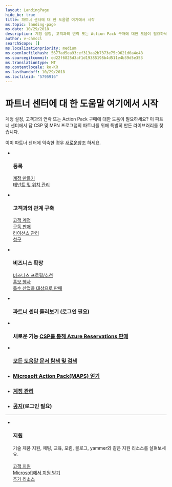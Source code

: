 ```yaml
---
layout: LandingPage
hide_bc: true
title: 파트너 센터에 대 한 도움말 여기에서 시작
ms.topic: landing-page
ms.date: 10/29/2018
description: 계정 설정, 고객과의 연락 또는 Action Pack 구매에 대한 도움이 필요하세요? 이 파트너 센터에서 답 CSP 및 MPN 프로그램의 파트너를 위해 특별히 만든 라이브러리를 찾습니다. 
author: v-chmccl
searchScope: []
ms.localizationpriority: medium
ms.openlocfilehash: 5677ad5ea93cef313aa2b7373e75c9621d0a4e48
ms.sourcegitcommit: ed22f6825d3af1d19385198b4d511e4b39d5e353
ms.translationtype: MT
ms.contentlocale: ko-KR
ms.lasthandoff: 10/29/2018
ms.locfileid: "5795916"
---
```

# <a name="start-here-for-help-with-partner-center"></a>파트너 센터에 대 한 도움말 여기에서 시작

계정 설정, 고객과의 연락 또는 Action Pack 구매에 대한 도움이 필요하세요? 이 파트너 센터에서 답 CSP 및 MPN 프로그램의 파트너를 위해 특별히 만든 라이브러리를 찾습니다.

이미 파트너 센터에 익숙한 경우 [새로운](/partner-center/whats-new-in-pc)참조 하세요.

<ul id="products1" class="cardsC cols cols3 panelContent singlePanelContent">
    <li>
        <div class="cardSize">
            <div class="cardPadding">
                <div class="card">
                    <div class="cardImageOuter">
                        <div class="cardImage bgdAccent1">
                            <img alt="" src="https://docs.microsoft.com/media/illustrations/sql-get-started-understand.svg" data-linktype="external">
                        </div>
                    </div>
                    <div class="cardText">
                        <h3>등록</h3>
                        <p><a href="/partner-center/mpn-create-a-partner-center-account">계정 만들기</a><br /><a href="/partner-center/azure-active-directory-tenants-and-partner-center">테넌트 및 위치 관리</a></p>
                    </div>
                </div>
            </div>
        </div>
    </li>
    <li>
        <div class="cardSize">
            <div class="cardPadding">
                <div class="card">
                    <div class="cardImageOuter">
                        <div class="cardImage bgdAccent1">
                            <img alt="" src="https://docs.microsoft.com/media/illustrations/virtualization-hperv-server-community.svg" data-linktype="external">
                        </div>
                    </div>
                    <div class="cardText">
                        <h3>고객과의 관계 구축</h3>
                        <p><a href="/partner-center/customer-accounts">고객 계정</a><br /><a href="/partner-center/customer-subscriptions">구독 판매</a><br /><a href="/partner-center/assign-licenses-to-users">라이선스 관리</a><br /><a href="/partner-center/billing">청구</a></p>
                    </div>
                </div>
            </div>
        </div>
    </li>
    <li>
        <div class="cardSize">
            <div class="cardPadding">
                <div class="card">
                    <div class="cardImageOuter">
                        <div class="cardImage bgdAccent1">
                            <img alt="" src="https://docs.microsoft.com/media/illustrations/biztalk-get-started-scenarios.svg" data-linktype="external">
                        </div>
                    </div>
                    <div class="cardText">
                        <h3>비즈니스 확장</h3>
                        <p><a href="/partner-center/referrals">비즈니스 프로필/추천</a><br /><a href="/partner-center/promotions">홍보 행사</a><br /><a href="/partner-center/get-special-pricing-for-offers">특수 산업을 대상으로 판매</a></p>
                    </div>
                </div>
            </div>
        </div>
    </li>
</ul>

<ul id="products2" class="cardsF cols cols3 panelContent singlePanelContent">
    <li>
        <div class="cardSize">
            <div class="cardPadding">
                <div class="card">
                    <div class="cardImageOuter">
                        <div class="cardImage">
                            <img alt="" src="https://docs.microsoft.com/media/common/i_portal.svg" data-linktype="external">
                        </div>
                    </div>
                    <div class="cardText">
                        <h3><a href="https://partnercenter.microsoft.com/pcv/redirect?authenticate=true&redirect=%2Fdashboard%2Foverview">파트너 센터 둘러보기</a> (로그인 필요)</h3>
                    </div>
                </div>
            </div>
        </div>
    </li>
    <li>
        <div class="cardSize">
            <div class="cardPadding">
                <div class="card">
                    <div class="cardImageOuter">
                        <div class="cardImage">
                            <img alt="" src="https://docs.microsoft.com/media/common/i_vmm-cloud.svg" data-linktype="external">
                        </div>
                    </div>
                    <div class="cardText">
                        <h3>새로운 기능 <a href="/partner-center/azure-ri-server-subscriptions">CSP를 통해 Azure Reservations 판매</a></h3>
                    </div>
                </div>
            </div>
        </div>
    </li>
    <li>
        <div class="cardSize">
            <div class="cardPadding">
                <div class="card">
                    <div class="cardImageOuter">
                        <div class="cardImage">
                            <img alt="" src="https://docs.microsoft.com/media/common/i_form.svg" data-linktype="external">
                        </div>
                    </div>
                    <div class="cardText">
                        <h3><a href="/partner-center/">모든 도움말 문서 탐색 및 검색</a></h3>
                    </div>
                </div>
            </div>
        </div>
    </li>
    <li>
        <div class="cardSize">
            <div class="cardPadding">
                <div class="card">
                    <div class="cardText">
                        <h3><a href="/partner-center/mpn-get-action-pack">Microsoft Action Pack(MAPS) 얻기</a></h3>
                    </div>
                </div>
            </div>
        </div>
    </li>
    <li>
        <div class="cardSize">
            <div class="cardPadding">
                <div class="card">
                    <div class="cardText">
                        <h3><a href="/partner-center/partner-center-account-setup">계정 관리</a></h3>
                    </div>
                </div>
            </div>
        </div>
    </li>
    <li>
        <div class="cardSize">
            <div class="cardPadding">
                <div class="card">
                    <div class="cardText">
                        <h3><a href="https://partnercenter.microsoft.com/pcv/announcements">공지</a>(로그인 필요)</h3>
                    </div>
                </div>
            </div>
        </div>
    </li>
</ul>
<hr />

<ul id="products3" class="cardsF cols cols3 panelContent singlePanelContent">
    <li>
        <div class="cardSize">
            <div class="cardPadding">
                <div class="card">
                    <div class="cardImageOuter">
                        <div class="cardImage">
                            <img class="x-hidden-focus" alt="" src="https://docs.microsoft.com/media/common/i_support.svg" data-linktype="external">
                        </div>
                    </div>
                    <div class="cardText">
                        <h3>지원</h3>
                        <p>기술 제품 지원, 채팅, 교육, 포럼, 블로그, yammer와 같은 지원 리소스를 살펴보세요.<br /><br /><a href="/partner-center/customer-support">고객 지원</a><br /><a href="/partner-center/support-from-microsoft">Microsoft에서 지원 받기</a><br /><a href="https://partnercenter.microsoft.com/partner/support">추가 리소스</a></p>
                    </div>
                </div>
            </div>
        </div>
    </li>
</ul>
